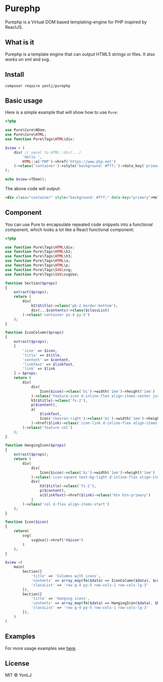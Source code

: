 # Purephp

Purephp is a Virtual DOM based templating-engine for PHP inspired by ReactJS.

## What is it

Purephp is a template engine that can output HTML5 strings or files. It also works on xml and svg.

## Install

`composer require yonlj/purephp`

## Basic usage

Here is a simple example that will show how to use `Pure`:

```php
<?php

use Pure\Core\NDom;
use Pure\Core\HTML;
use function Pure\Tags\HTML\div;

$view = (
    div( // equal to HTML::div(...)
        'Hello ',
        HTML::a('PHP')->href('https://www.php.net')
    )->class('container')->style('background: #fff;')->data_key('primary')
);

echo $view->TDom();
```

The above code will output:

```html
<div class="container" style="background: #fff;" data-key="primary">Hello <a href="https://www.php.net">PHP</a></div>
```

## Component

You can use Pure to encapsulate repeated code snippets into a functional component, which looks a lot like a React functional component:

```php
<?php

use function Pure\Tags\HTML\div;
use function Pure\Tags\HTML\h2;
use function Pure\Tags\HTML\h3;
use function Pure\Tags\HTML\a;
use function Pure\Tags\HTML\p;
use function Pure\Tags\SVG\svg;
use function Pure\Tags\SVG\svgUse;

function Section($props)
{
    extract($props);
    return (
        div(
            h2($title)->class('pb-2 border-bottom'),
            div(...$contents)->class($classList)
        )->class('container px-4 py-5')
    );
}

function IconColumn($props)
{
    extract($props);
    [
        'icon' => $icon,
        'title' => $title,
        'content' => $content,
        'linkText' => $linkText,
        'link' => $link
    ] = $props;
    return (
        div(
            div(
                Icon($icon)->class('bi')->width('1em')->height('1em')
            )->class('feature-icon d-inline-flex align-items-center justify-content-center text-bg-primary bg-gradient fs-2 mb-3'),
            h3($title)->class('fs-2'),
            p($content),
            a(
                $linkText,
                Icon('chevron-right')->class('bi')->width('1em')->height('1em'),
            )->href($link)->class('icon-link d-inline-flex align-items-center')
        )->class('feature col')
    );
}

function HangingIcon($props)
{
    extract($props);
    return (
        div(
            div(
                Icon($icon)->class('bi')->width('1em')->height('1em')
            )->class('icon-square text-bg-light d-inline-flex align-items-center justify-content-center fs-4 flex-shrink-0 me-3'),
            div(
                h3($title)->class('fs-2'),
                p($content),
                a($linkText)->href($link)->class('btn btn-primary')
            )
        )->class('col d-flex align-items-start')
    );
}

function Icon($icon)
{
    return(
        svg(
            svgUse()->href("#$icon")
        )
    );
}

$view =(
    main(
        Section([
            'title' => 'Columns with icons',
            'contents' => array_map(fn($data) => IconColumn($data), $columnsData),
            'classList' => 'row g-4 py-5 row-cols-1 row-cols-lg-3'
        ]),
        Section([
            'title' => 'Hanging icons',
            'contents' => array_map(fn($data) => HangingIcon($data), $hangingData),
            'classList' => 'row g-4 py-5 row-cols-1 row-cols-lg-3'
        ]),
    )
)
```

## Examples

For more usage examples see [here](https://github.com/YonLJ/Pure/tree/master/examples).

## License

MIT © YonLJ
